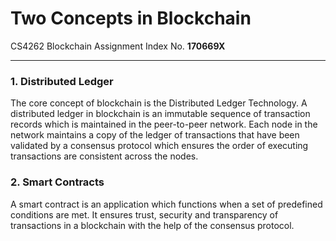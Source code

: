 # Two Concepts in Blockchain
CS4262 Blockchain Assignment
Index No. **170669X**
****

### 1. Distributed Ledger

The core concept of blockchain is the Distributed Ledger Technology. A distributed ledger in blockchain is an immutable sequence of transaction records which is maintained in the peer-to-peer network. Each node in the network maintains a copy of the ledger of transactions that have been validated by a consensus protocol which ensures the order of executing transactions are consistent across the nodes.

### 2. Smart Contracts

A smart contract is an application which functions when a set of predefined conditions are met. It ensures trust, security and transparency of transactions in a blockchain with the help of the consensus protocol.
